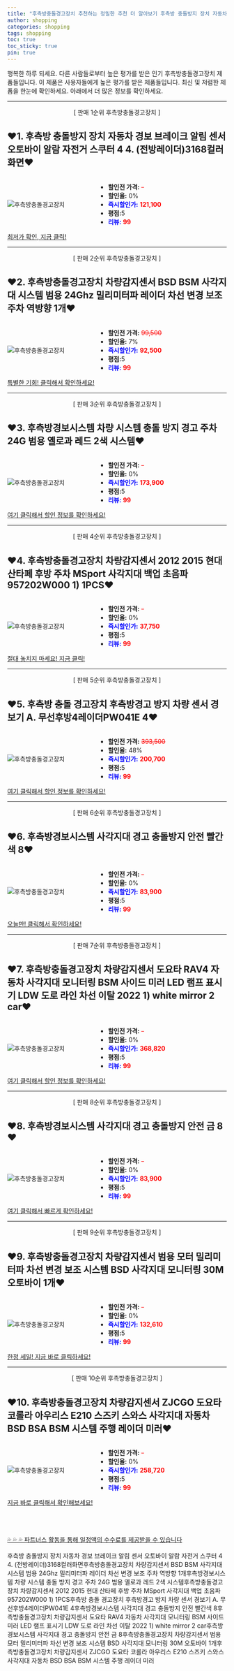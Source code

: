 ```yaml
---
title: "후측방충돌경고장치 추천하는 정밀한 추천 더 알아보기 후측방 충돌방지 장치 자동차 경보"
author: shopping
categories: shopping
tags: shopping
toc: true
toc_sticky: true
pin: true
---
```

행복한 하루 되세요. 다른 사람들로부터 높은 평가를 받은 인기 후측방충돌경고장치 제품들입니다. 이 제품은 사용자들에게 높은 평가를 받은 제품들입니다. 최신 및 저렴한 제품을 한눈에 확인하세요. 아래에서 더 많은 정보를 확인하세요.

---
<p class="toplist" style="margin: 0 auto; display: block; width: fit-content;">[ 판매 1순위 후측방충돌경고장치 ]</p>

<h2><strong>❤️1. 후측방 충돌방지 장치 자동차 경보 브레이크 알림 센서 오토바이 알람 자전거 스쿠터 4 4. (전방레이더)3168컬러화면❤️</strong></h2>

<div style="display: flex; align-items: center;">
    <div style="flex: 0.4;">
        <img src="https://thumbnail6.coupangcdn.com/thumbnails/remote/230x230ex/image/vendor_inventory/7e4d/7ee77caf47e7278eec0b2596b2fca00ea4db61d3db9977dc98a5f1f496ed.jpg" alt="후측방충돌경고장치" style="max-width: 100%;">
    </div>
    <div style="flex: 0.6; margin-left: 10px;">
        <ul>
            <li><strong>할인전 가격:</strong> <del style="color: red;">-</del></li>
            <li><strong>할인율:</strong> 0%</li>
            <li><span style='color:blue'><strong>즉시할인가:</strong></span> <span style='color:red'><strong>121,100</strong></span></li>
            <li><strong>평점:</strong>5</li>
            <li><span style='color:blue'><strong>리뷰:</strong></span> <span style='color:red'><strong>99</strong></span></li>
        </ul>
    </div>
</div>
<div class="center">
    <a href="https://selin100587001.github.io?lptag=AF9450613&subid=githubio&pageKey=8194766479&traceid=V0-153&itemId=23466100605&vendorItemId=90492688182" class="myButton">
        최저가 확인, 지금 클릭!
    </a>
</div>


---
<p class="toplist" style="margin: 0 auto; display: block; width: fit-content;">[ 판매 2순위 후측방충돌경고장치 ]</p>

<h2><strong>❤️2. 후측방충돌경고장치 차량감지센서 BSD BSM 사각지대 시스템 범용 24Ghz 밀리미터파 레이더 차선 변경 보조 주차 역방향 1개❤️</strong></h2>

<div style="display: flex; align-items: center;">
    <div style="flex: 0.4;">
        <img src="https://thumbnail7.coupangcdn.com/thumbnails/remote/230x230ex/image/vendor_inventory/0941/37a4ee94f649369322843a8d6b6e1bc3abe09d08de8adbb96bcfd8224de5.jpg" alt="후측방충돌경고장치" style="max-width: 100%;">
    </div>
    <div style="flex: 0.6; margin-left: 10px;">
        <ul>
            <li><strong>할인전 가격:</strong> <del style="color: red;">99,500</del></li>
            <li><strong>할인율:</strong> 7%</li>
            <li><span style='color:blue'><strong>즉시할인가:</strong></span> <span style='color:red'><strong>92,500</strong></span></li>
            <li><strong>평점:</strong>5</li>
            <li><span style='color:blue'><strong>리뷰:</strong></span> <span style='color:red'><strong>99</strong></span></li>
        </ul>
    </div>
</div>
<div class="center">
    <a href="https://selin100587001.github.io?lptag=AF9450613&subid=githubio&pageKey=8199653607&traceid=V0-153&itemId=23499588143&vendorItemId=90595555192" class="myButton">
        특별한 기회! 클릭해서 확인하세요!
    </a>
</div>


---
<p class="toplist" style="margin: 0 auto; display: block; width: fit-content;">[ 판매 3순위 후측방충돌경고장치 ]</p>

<h2><strong>❤️3. 후측방경보시스템 차량 시스템 충돌 방지 경고 주차 24G 범용 옐로과 레드 2색 시스템❤️</strong></h2>

<div style="display: flex; align-items: center;">
    <div style="flex: 0.4;">
        <img src="https://thumbnail8.coupangcdn.com/thumbnails/remote/230x230ex/image/vendor_inventory/fc4f/56ac39df3bfae3031ee49b703dddd5bfe1a5591a0c6895643fc4d5aa6a0a.jpg" alt="후측방충돌경고장치" style="max-width: 100%;">
    </div>
    <div style="flex: 0.6; margin-left: 10px;">
        <ul>
            <li><strong>할인전 가격:</strong> <del style="color: red;">-</del></li>
            <li><strong>할인율:</strong> 0%</li>
            <li><span style='color:blue'><strong>즉시할인가:</strong></span> <span style='color:red'><strong>173,900</strong></span></li>
            <li><strong>평점:</strong>5</li>
            <li><span style='color:blue'><strong>리뷰:</strong></span> <span style='color:red'><strong>99</strong></span></li>
        </ul>
    </div>
</div>
<div class="center">
    <a href="https://selin100587001.github.io?lptag=AF9450613&subid=githubio&pageKey=7804666476&traceid=V0-153&itemId=21146827923&vendorItemId=88208405631" class="myButton">
        여기 클릭해서 할인 정보를 확인하세요!
    </a>
</div>


---
<p class="toplist" style="margin: 0 auto; display: block; width: fit-content;">[ 판매 4순위 후측방충돌경고장치 ]</p>

<h2><strong>❤️4. 후측방충돌경고장치 차량감지센서 2012 2015 현대 산타페 후방 주차 MSport 사각지대 백업 초음파 957202W000 1) 1PCS❤️</strong></h2>

<div style="display: flex; align-items: center;">
    <div style="flex: 0.4;">
        <img src="https://thumbnail10.coupangcdn.com/thumbnails/remote/230x230ex/image/vendor_inventory/9ef6/10b956bd55fccf54c4f9a114602b9df240eb7da4f36c33b0e990a41ea608.jpg" alt="후측방충돌경고장치" style="max-width: 100%;">
    </div>
    <div style="flex: 0.6; margin-left: 10px;">
        <ul>
            <li><strong>할인전 가격:</strong> <del style="color: red;">-</del></li>
            <li><strong>할인율:</strong> 0%</li>
            <li><span style='color:blue'><strong>즉시할인가:</strong></span> <span style='color:red'><strong>37,750</strong></span></li>
            <li><strong>평점:</strong>5</li>
            <li><span style='color:blue'><strong>리뷰:</strong></span> <span style='color:red'><strong>99</strong></span></li>
        </ul>
    </div>
</div>
<div class="center">
    <a href="https://selin100587001.github.io?lptag=AF9450613&subid=githubio&pageKey=8199602179&traceid=V0-153&itemId=23499212871&vendorItemId=90785281349" class="myButton">
        절대 놓치지 마세요! 지금 클릭!
    </a>
</div>


---
<p class="toplist" style="margin: 0 auto; display: block; width: fit-content;">[ 판매 5순위 후측방충돌경고장치 ]</p>

<h2><strong>❤️5. 후측방 충돌 경고장치 후측방경고 방지 차량 센서 경보기 A. 무선후방4레이더PW041E 4❤️</strong></h2>

<div style="display: flex; align-items: center;">
    <div style="flex: 0.4;">
        <img src="https://thumbnail10.coupangcdn.com/thumbnails/remote/230x230ex/image/vendor_inventory/d704/fe85313bbf79bbc6c8ee10b0151f185b04f8b183bbd3c9bd89a27e2c60ed.jpg" alt="후측방충돌경고장치" style="max-width: 100%;">
    </div>
    <div style="flex: 0.6; margin-left: 10px;">
        <ul>
            <li><strong>할인전 가격:</strong> <del style="color: red;">393,500</del></li>
            <li><strong>할인율:</strong> 48%</li>
            <li><span style='color:blue'><strong>즉시할인가:</strong></span> <span style='color:red'><strong>200,700</strong></span></li>
            <li><strong>평점:</strong>5</li>
            <li><span style='color:blue'><strong>리뷰:</strong></span> <span style='color:red'><strong>99</strong></span></li>
        </ul>
    </div>
</div>
<div class="center">
    <a href="https://selin100587001.github.io?lptag=AF9450613&subid=githubio&pageKey=8193016203&traceid=V0-153&itemId=23453588755&vendorItemId=90480328270" class="myButton">
        여기 클릭해서 할인 정보를 확인하세요!
    </a>
</div>


---
<p class="toplist" style="margin: 0 auto; display: block; width: fit-content;">[ 판매 6순위 후측방충돌경고장치 ]</p>

<h2><strong>❤️6. 후측방경보시스템 사각지대 경고 충돌방지 안전 빨간색 8❤️</strong></h2>

<div style="display: flex; align-items: center;">
    <div style="flex: 0.4;">
        <img src="https://thumbnail10.coupangcdn.com/thumbnails/remote/230x230ex/image/vendor_inventory/74c4/1509468fabddb3240cd5bc584fcad21958bd338caea5d66d2d7dcafabbd1.jpg" alt="후측방충돌경고장치" style="max-width: 100%;">
    </div>
    <div style="flex: 0.6; margin-left: 10px;">
        <ul>
            <li><strong>할인전 가격:</strong> <del style="color: red;">-</del></li>
            <li><strong>할인율:</strong> 0%</li>
            <li><span style='color:blue'><strong>즉시할인가:</strong></span> <span style='color:red'><strong>83,900</strong></span></li>
            <li><strong>평점:</strong>5</li>
            <li><span style='color:blue'><strong>리뷰:</strong></span> <span style='color:red'><strong>99</strong></span></li>
        </ul>
    </div>
</div>
<div class="center">
    <a href="https://selin100587001.github.io?lptag=AF9450613&subid=githubio&pageKey=7469194527&traceid=V0-153&itemId=19486188684&vendorItemId=86596146553" class="myButton">
        오늘만! 클릭해서 확인하세요!
    </a>
</div>


---
<p class="toplist" style="margin: 0 auto; display: block; width: fit-content;">[ 판매 7순위 후측방충돌경고장치 ]</p>

<h2><strong>❤️7. 후측방충돌경고장치 차량감지센서 도요타 RAV4 자동차 사각지대 모니터링 BSM 사이드 미러 LED 램프 표시기 LDW 도로 라인 차선 이탈 2022 1) white mirror 2 car❤️</strong></h2>

<div style="display: flex; align-items: center;">
    <div style="flex: 0.4;">
        <img src="https://thumbnail7.coupangcdn.com/thumbnails/remote/230x230ex/image/vendor_inventory/b925/68cc52cc632844a075e84ab591f0d4a75f90078b99c25846358f8b684da6.jpg" alt="후측방충돌경고장치" style="max-width: 100%;">
    </div>
    <div style="flex: 0.6; margin-left: 10px;">
        <ul>
            <li><strong>할인전 가격:</strong> <del style="color: red;">-</del></li>
            <li><strong>할인율:</strong> 0%</li>
            <li><span style='color:blue'><strong>즉시할인가:</strong></span> <span style='color:red'><strong>368,820</strong></span></li>
            <li><strong>평점:</strong>5</li>
            <li><span style='color:blue'><strong>리뷰:</strong></span> <span style='color:red'><strong>99</strong></span></li>
        </ul>
    </div>
</div>
<div class="center">
    <a href="https://selin100587001.github.io?lptag=AF9450613&subid=githubio&pageKey=8199596279&traceid=V0-153&itemId=23499164597&vendorItemId=90525608199" class="myButton">
        여기 클릭해서 할인 정보를 확인하세요!
    </a>
</div>


---
<p class="toplist" style="margin: 0 auto; display: block; width: fit-content;">[ 판매 8순위 후측방충돌경고장치 ]</p>

<h2><strong>❤️8. 후측방경보시스템 사각지대 경고 충돌방지 안전 금 8❤️</strong></h2>

<div style="display: flex; align-items: center;">
    <div style="flex: 0.4;">
        <img src="https://thumbnail10.coupangcdn.com/thumbnails/remote/230x230ex/image/vendor_inventory/74c4/1509468fabddb3240cd5bc584fcad21958bd338caea5d66d2d7dcafabbd1.jpg" alt="후측방충돌경고장치" style="max-width: 100%;">
    </div>
    <div style="flex: 0.6; margin-left: 10px;">
        <ul>
            <li><strong>할인전 가격:</strong> <del style="color: red;">-</del></li>
            <li><strong>할인율:</strong> 0%</li>
            <li><span style='color:blue'><strong>즉시할인가:</strong></span> <span style='color:red'><strong>83,900</strong></span></li>
            <li><strong>평점:</strong>5</li>
            <li><span style='color:blue'><strong>리뷰:</strong></span> <span style='color:red'><strong>99</strong></span></li>
        </ul>
    </div>
</div>
<div class="center">
    <a href="https://selin100587001.github.io?lptag=AF9450613&subid=githubio&pageKey=7469194527&traceid=V0-153&itemId=19486188705&vendorItemId=86596146726" class="myButton">
        여기 클릭해서 빠르게 확인하세요!
    </a>
</div>


---
<p class="toplist" style="margin: 0 auto; display: block; width: fit-content;">[ 판매 9순위 후측방충돌경고장치 ]</p>

<h2><strong>❤️9. 후측방충돌경고장치 차량감지센서 범용 모터 밀리미터파 차선 변경 보조 시스템 BSD 사각지대 모니터링 30M 오토바이 1개❤️</strong></h2>

<div style="display: flex; align-items: center;">
    <div style="flex: 0.4;">
        <img src="https://thumbnail10.coupangcdn.com/thumbnails/remote/230x230ex/image/vendor_inventory/b4d4/39cb7108a8870154dc9f96e153166d6ecc75379919b4152005b5d1b4c2d0.jpg" alt="후측방충돌경고장치" style="max-width: 100%;">
    </div>
    <div style="flex: 0.6; margin-left: 10px;">
        <ul>
            <li><strong>할인전 가격:</strong> <del style="color: red;">-</del></li>
            <li><strong>할인율:</strong> 0%</li>
            <li><span style='color:blue'><strong>즉시할인가:</strong></span> <span style='color:red'><strong>132,610</strong></span></li>
            <li><strong>평점:</strong>5</li>
            <li><span style='color:blue'><strong>리뷰:</strong></span> <span style='color:red'><strong>99</strong></span></li>
        </ul>
    </div>
</div>
<div class="center">
    <a href="https://selin100587001.github.io?lptag=AF9450613&subid=githubio&pageKey=8199592402&traceid=V0-153&itemId=23499135220&vendorItemId=90525578096" class="myButton">
        한정 세일! 지금 바로 클릭하세요!
    </a>
</div>


---
<p class="toplist" style="margin: 0 auto; display: block; width: fit-content;">[ 판매 10순위 후측방충돌경고장치 ]</p>

<h2><strong>❤️10. 후측방충돌경고장치 차량감지센서 ZJCGO 도요타 코롤라 아우리스 E210 스즈키 스와스 사각지대 자동차 BSD BSA BSM 시스템 주행 레이더 미러❤️</strong></h2>

<div style="display: flex; align-items: center;">
    <div style="flex: 0.4;">
        <img src="https://thumbnail8.coupangcdn.com/thumbnails/remote/230x230ex/image/vendor_inventory/7dda/3874fe98d15f467c6b8490c91dff02ebe2c6923b2f17b57c8d8682ca18e0.jpg" alt="후측방충돌경고장치" style="max-width: 100%;">
    </div>
    <div style="flex: 0.6; margin-left: 10px;">
        <ul>
            <li><strong>할인전 가격:</strong> <del style="color: red;">-</del></li>
            <li><strong>할인율:</strong> 0%</li>
            <li><span style='color:blue'><strong>즉시할인가:</strong></span> <span style='color:red'><strong>258,720</strong></span></li>
            <li><strong>평점:</strong>5</li>
            <li><span style='color:blue'><strong>리뷰:</strong></span> <span style='color:red'><strong>99</strong></span></li>
        </ul>
    </div>
</div>
<div class="center">
    <a href="https://selin100587001.github.io?lptag=AF9450613&subid=githubio&pageKey=8190209005&traceid=V0-153&itemId=23436279047&vendorItemId=90526045207" class="myButton">
        지금 바로 클릭해서 확인해보세요!
    </a>
</div>

<br><br><br>[💦 💦 💦 파트너스 활동을 통해 일정액의 수수료를 제공받을 수 있습니다](https://link.coupang.com/a/bcpT2c)<br><br>후측방 충돌방지 장치 자동차 경보 브레이크 알림 센서 오토바이 알람 자전거 스쿠터 4 4. (전방레이더)3168컬러화면후측방충돌경고장치 차량감지센서 BSD BSM 사각지대 시스템 범용 24Ghz 밀리미터파 레이더 차선 변경 보조 주차 역방향 1개후측방경보시스템 차량 시스템 충돌 방지 경고 주차 24G 범용 옐로과 레드 2색 시스템후측방충돌경고장치 차량감지센서 2012 2015 현대 산타페 후방 주차 MSport 사각지대 백업 초음파 957202W000 1) 1PCS후측방 충돌 경고장치 후측방경고 방지 차량 센서 경보기 A. 무선후방4레이더PW041E 4후측방경보시스템 사각지대 경고 충돌방지 안전 빨간색 8후측방충돌경고장치 차량감지센서 도요타 RAV4 자동차 사각지대 모니터링 BSM 사이드 미러 LED 램프 표시기 LDW 도로 라인 차선 이탈 2022 1) white mirror 2 car후측방경보시스템 사각지대 경고 충돌방지 안전 금 8후측방충돌경고장치 차량감지센서 범용 모터 밀리미터파 차선 변경 보조 시스템 BSD 사각지대 모니터링 30M 오토바이 1개후측방충돌경고장치 차량감지센서 ZJCGO 도요타 코롤라 아우리스 E210 스즈키 스와스 사각지대 자동차 BSD BSA BSM 시스템 주행 레이더 미러